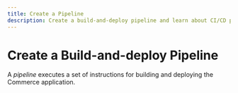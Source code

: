 ```yaml
---
title: Create a Pipeline
description: Create a build-and-deploy pipeline and learn about CI/CD process.
---
```


# Create a Build-and-deploy Pipeline

A _pipeline_ executes a set of instructions for building and deploying the Commerce application.
